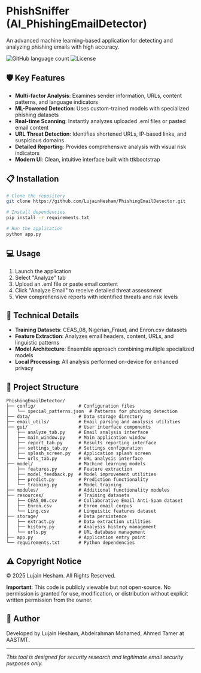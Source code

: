 # PhishSniffer (AI_PhishingEmailDetector)

An advanced machine learning-based application for detecting and analyzing phishing emails with high accuracy.

![GitHub language count](https://img.shields.io/github/languages/top/LujainHesham/PhishingEmailDetector?color=brightgreen)
![License](https://img.shields.io/badge/license-All%20Rights%20Reserved-red)

## 🛡️ Key Features

- **Multi-factor Analysis**: Examines sender information, URLs, content patterns, and language indicators
- **ML-Powered Detection**: Uses custom-trained models with specialized phishing datasets
- **Real-time Scanning**: Instantly analyzes uploaded .eml files or pasted email content
- **URL Threat Detection**: Identifies shortened URLs, IP-based links, and suspicious domains
- **Detailed Reporting**: Provides comprehensive analysis with visual risk indicators
- **Modern UI**: Clean, intuitive interface built with ttkbootstrap

## 📋 Installation

```bash
# Clone the repository
git clone https://github.com/LujainHesham/PhishingEmailDetector.git

# Install dependencies
pip install -r requirements.txt

# Run the application
python app.py
```

## 💻 Usage

1. Launch the application
2. Select "Analyze" tab
3. Upload an .eml file or paste email content
4. Click "Analyze Email" to receive detailed threat assessment
5. View comprehensive reports with identified threats and risk levels

## 🧠 Technical Details

- **Training Datasets**: CEAS_08, Nigerian_Fraud, and Enron.csv datasets
- **Feature Extraction**: Analyzes email headers, content, URLs, and linguistic patterns
- **Model Architecture**: Ensemble approach combining multiple specialized models
- **Local Processing**: All analysis performed on-device for enhanced privacy

## 📁 Project Structure

```
PhishingEmailDetector/
├── config/                # Configuration files
│   └── special_patterns.json  # Patterns for phishing detection
├── data/                  # Data storage directory
├── email_utils/           # Email parsing and analysis utilities
├── gui/                   # User interface components
│   ├── analyze_tab.py     # Email analysis interface
│   ├── main_window.py     # Main application window
│   ├── report_tab.py      # Results reporting interface
│   ├── settings_tab.py    # Settings configuration
│   ├── splash_screen.py   # Application splash screen
│   └── urls_tab.py        # URL analysis interface
├── model/                 # Machine learning models
│   ├── features.py        # Feature extraction
│   ├── model_feedback.py  # Model improvement utilities
│   ├── predict.py         # Prediction functionality
│   └── training.py        # Model training
├── modules/               # Additional functionality modules
├── resources/             # Training datasets
│   ├── CEAS_08.csv        # Collaborative Email Anti-Spam dataset
│   ├── Enron.csv          # Enron email corpus
│   └── Ling.csv           # Linguistic features dataset
├── storage/               # Data persistence
│   ├── extract.py         # Data extraction utilities
│   ├── history.py         # Analysis history management
│   └── urls.py            # URL database management
├── app.py                 # Application entry point
└── requirements.txt       # Python dependencies
```

## ⚠️ Copyright Notice

© 2025 Lujain Hesham. All Rights Reserved.

**Important**: This code is publicly viewable but not open-source. No permission is granted for use, modification, or distribution without explicit written permission from the owner.

## 👤 Author

Developed by Lujain Hesham, Abdelrahman Mohamed, Ahmed Tamer at AASTMT.

---

*This tool is designed for security research and legitimate email security purposes only.*

